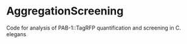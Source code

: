 # AggregationScreening
Code for analysis of PAB-1::TagRFP quantification and screening in C. elegans
